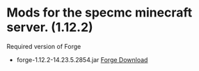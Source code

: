 # Mods for the specmc minecraft server. (1.12.2)
Required version of Forge 
- forge-1.12.2-14.23.5.2854.jar
[Forge Download](https://files.minecraftforge.net/maven/net/minecraftforge/forge/1.12.2-14.23.5.2854/forge-1.12.2-14.23.5.2854-installer.jar)
